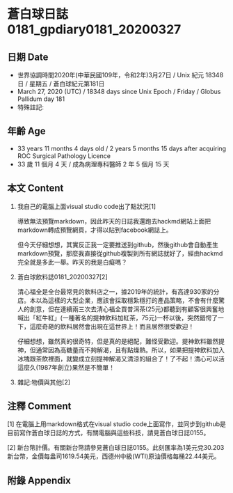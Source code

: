 # 蒼白球日誌0181_gpdiary0181_20200327 #

## 日期 Date ##

* 世界協調時間2020年(中華民國109年，令和2年)3月27日 / Unix 紀元 18348 日 / 星期五 / 蒼白球紀元第181日
* March 27, 2020 (UTC) / 18348 days since Unix Epoch / Friday / Globus Pallidum day 181
* 特殊註記:

## 年齡 Age ##

* 33 years 11 months 4 days old / 2 years 5 months 15 days after acquiring ROC Surgical Pathology Licence
* 33 歲 11 個月 4 天 / 成為病理專科醫師 2 年 5 個月 15 天

## 本文 Content ##

1. 我自己的電腦上面visual studio code出了點狀況[1]

    導致無法預覽markdown，因此昨天的日誌我還跑去hackmd網站上面把markdown轉成預覽網頁，才得以貼到facebook網誌上。

    但今天仔細想想，其實反正我一定要推送到github，然後github會自動產生markdown預覽，那麼我直接從github複製到所有網誌就好了，經由hackmd完全就是多此一舉。昨天的我是白癡嗎？

2. 蒼白球飲料誌0181_20200327[2]

    清心福全是全台最常見的飲料店之一，據2019年的統計，有高達930家的分店。本以為這樣的大型企業，應該會採取穩紮穩打的產品策略，不會有什麼驚人的創意，但在連續兩三次去清心福全買普洱茶(25元)都聽到有顧客很興奮地喊出「紅牛紅」(一種著名的提神飲料加紅茶，75元)一杯以後，突然錯愕了一下，這麼奇葩的飲料居然會出現在這世界上！而且居然很受歡迎！

    仔細想想，雖然真的很奇特，但是真的是絕配，難怪受歡迎。提神飲料雖然提神，但通常因為高糖量而不夠解渴，且有點燥熱。所以，如果把提神飲料加入冰塊跟茶飲裡面，就變成立刻提神解渴又清涼的組合了！了不起！清心可以活這麼久(1987年創立)果然是不簡單！
    
2. 雜記:物價與其他[2]

    

## 注釋 Comment ##

[1] 在電腦上用markdown格式在visual studio code上面寫作，並同步到github是目前寫作蒼白球日誌的方式，有關電腦與這些科技，請見蒼白球日誌0155。

[2] 新台幣計價。有關新台幣請參見蒼白球日誌0155。此刻匯率為1美元兌30.203新台幣，金價每盎司1619.54美元，西德州中級(WTI)原油價格每桶22.44美元。

## 附錄 Appendix ##

